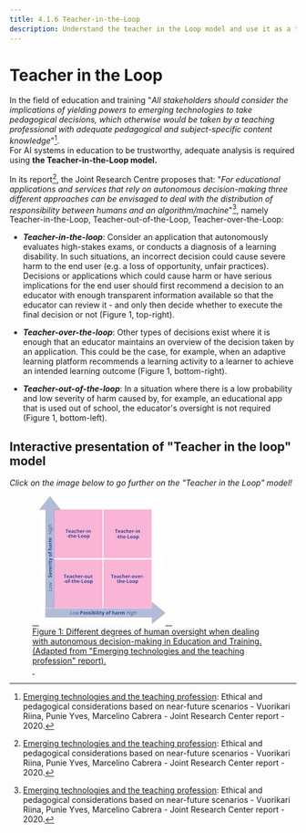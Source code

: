 ```yaml
---
title: 4.1.6 Teacher-in-the-Loop
description: Understand the teacher in the Loop model and use it as a tool to promote “users in control” for AI systems in Education
---
```

# Teacher in the Loop

In the field of education and training "*All stakeholders should consider the implications of yielding powers to emerging technologies to take pedagogical decisions, which otherwise would be taken by a teaching professional with adequate pedagogical and subject-specific content knowledge*"[^1].  
For AI systems in education to be trustworthy, adequate analysis is required using **the Teacher-in-the-Loop model.**

In its report[^1], the Joint Research Centre proposes that: "*For educational applications and services that rely on autonomous decision-making three different approaches can be envisaged to deal with the distribution of responsibility between humans and an algorithm/machine*"[^1], namely Teacher-in-the-Loop, Teacher-out-of-the-Loop, Teacher-over-the-Loop:  

-  ***Teacher-in-the-loop***: Consider an application that autonomously evaluates high-stakes exams, or conducts a diagnosis of a learning disability. In such situations, an incorrect decision could cause severe harm to the end user (e.g. a loss of opportunity, unfair practices). Decisions or applications which could cause harm or have serious implications for the end user should first recommend a decision to an educator with enough transparent information available so that the educator can review it - and only then decide whether to execute the final decision or not (Figure 1, top-right).

-  ***Teacher-over-the-loop***: Other types of decisions exist where it is enough that an educator maintains an overview of the decision taken by an application. This could be the case, for example, when an adaptive learning platform recommends a learning activity to a learner to achieve an intended learning outcome (Figure 1, bottom-right).

-  ***Teacher-out-of-the-loop***: In a situation where there is a low probability and low severity of harm caused by, for example, an educational app that is used out of school, the educator's oversight is not required (Figure 1, bottom-left).

## Interactive presentation of "Teacher in the loop" model
_Click on the image below to go further on the "Teacher in the Loop" model!_

<a href="https://view.genial.ly/6336f61021d012001891e5f2" target="_blank">
<figure> 
  <img src="Images/Teacher-in-the-Loop.jpeg" alt="Teacher in the Loop Model representation" /> 
  <figcaption>Figure 1: Different degrees of human oversight when dealing with autonomous decision-making in Education and Training. (Adapted from "Emerging technologies and the teaching profession" report).</figcaption> 
</figure></a>  

[^1]: [Emerging technologies and the teaching profession](https://publications.jrc.ec.europa.eu/repository/handle/JRC120183): Ethical and pedagogical considerations based on near-future scenarios - Vuorikari Riina, Punie Yves, Marcelino Cabrera - Joint Research Center report - 2020.
